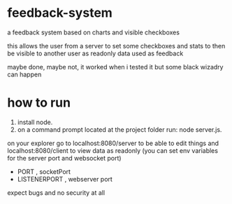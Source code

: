 # feedback-system
 a feedback system based on charts and visible checkboxes

this allows the user from a server to set some checkboxes and stats to then be visible to another user as readonly data used as feedback

maybe done, maybe not, it worked when i tested it but some black wizadry can happen

# how to run

1. install node.
2. on a command prompt located at the project folder run: node server.js.

on your explorer go to localhost:8080/server to be able to edit things and localhost:8080/client to view data as readonly
(you can set env variables for the server port and websocket port)

* PORT , socketPort
* LISTENERPORT , webserver port

expect bugs and no security at all
